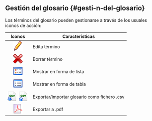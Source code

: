 ## Gestión del glosario {#gesti-n-del-glosario}

Los términos del glosario pueden gestionarse a través de los usuales iconos de acción:

| Iconos | Características |
| :-: | --- |
| <img src="../assets/graphics244.svg" width="32px"/> | Edita término |
| <img src="../assets/graphics369.svg" width="32px" /> | Borrar término |
| ![](../assets/graphics239.png) | Mostrar en forma de lista |
| ![](../assets/graphics241.png) | Mostrar en forma de tabla |
| ![](../assets/graphics242.png) ![](../assets/graphics364.png) | Exportar/importar glosario como fichero .csv |
| ![](../assets/graphics243.png) | Exportar a .pdf |

